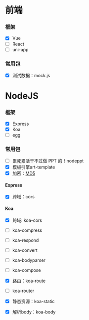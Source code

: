 # 前端

### 框架
- [x] Vue
- [ ] React
- [ ] uni-app
### 常用包
- [x] 测试数据：mock.js

# NodeJS

### 框架
- [x] Express
- [x] Koa
- [ ] egg
### 常用包
- [ ] 累死累活干不过做 PPT 的！nodeppt
- [x] 模板引擎art-template
- [x] 加密：[MD5](https://github.com/blueimp/JavaScript-MD5)

#### Express
- [x] 跨域：cors
#### Koa
- [x] 跨域: koa-cors
- [ ] koa-compress
- [ ] koa-respond
- [ ] koa-convert
- [ ] koa-bodyparser
- [ ] koa-compose
- [x] 路由：koa-route
- [ ] koa-router
- [x] 静态资源：koa-static
- [x] 解析body：koa-body


